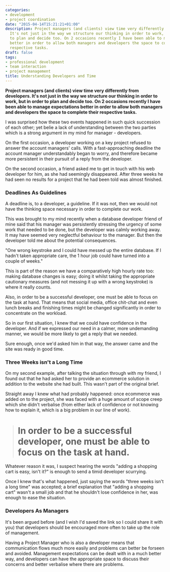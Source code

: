 ```yaml
---
categories:
- development
- project coordination
date: "2015-04-14T15:21:21+01:00"
description: Project managers (and clients) view time very differently from developers.
  It's not just in the way we structure our thinking in order to work, but in order
  to plan and decide too. On 2 occasions recently I have been able to manage expectations
  better in order to allow both managers and developers the space to complete their
  respective tasks.
draft: false
tags:
- professional development
- team interaction
- project management
title: Understanding Developers and Time
---
```


**Project managers (and clients) view time very differently from developers. It's not just in the way we structure our thinking in order to work, but in order to plan and decide too. On 2 occasions recently I have been able to manage expectations better in order to allow both managers and developers the space to complete their respective tasks.**

I was surprised how these two events happened in such quick succession of each other; yet belie a lack of understanding between the two parties which is a strong argument in my mind for manager - developers.

On the first occasion, a developer working on a key project refused to answer the account managers' calls. With a fast-approaching deadline the account manager understandably began to worry, and therefore became more persistent in their pursuit of a reply from the developer.

On the second occasion, a friend asked me to get in touch with his web developer for him, as she had seemingly disappeared. After three weeks he had seen no results for a project that he had been told was almost finished.


### Deadlines As Guidelines

A deadline is, to a developer, a guideline. If it was not, then we would not have the thinking space necessary in order to complete our work.

This was brought to my mind recently when a database developer friend of mine said that his manager was persistently stressing the urgency of some work that needed to be done, but the developer was calmly working away. It may have seemed very neglectful behaviour to the manager. But then the developer told me about the potential consequences.

"One wrong keystroke and I could have messed up the entire database. If I hadn't taken appropriate care, the 1 hour job could have turned into a couple of weeks."

This is part of the reason we have a comparatively high hourly rate too: making database changes is easy; doing it whilst taking the appropriate cautionary measures (and not messing it up with a wrong keystroke) is where it really counts.

Also, in order to be a successful developer, one must be able to focus on the task at hand. That means that social media, office chit-chat and even lunch breaks and finishing times might be changed significantly in order to concentrate on the workload.

So in our first situation, I knew that we could have confidence in the developer. And if we expressed our need in a calmer, more undemanding manner, we would be more likely to get a reply that we needed.

Sure enough, once we'd asked him in that way, the answer came and the site was ready in good time.

### Three Weeks isn't a Long Time

On my second example, after talking the situation through with my friend, I found out that he had asked her to provide an ecommerce solution in addition to the website she had built. This wasn't part of the original brief.

Straight away I knew what had probably happened: once ecommerce was added on to the project, she was faced with a huge amount of scope creep which she didn't verbalise  (from either lack of confidence or not knowing how to explain it, which is a big problem in our line of work).

<blockquote>
<h1>In order to be a successful developer, one must be able to focus on the task at hand.</h1>
</blockquote>

Whatever reason it was, I suspect hearing the words "adding a shopping cart is easy, isn't it?" is enough to send a timid developer scurrying.

Once I knew that's what happened, just saying the words "three weeks isn't a long time" was accepted; a brief explanation that "adding a shopping cart" wasn't a small job and that he shouldn't lose confidence in her, was enough to ease the situation.

### Developers As Managers

It's been argued before (and I wish I'd saved the link so I could share it with you) that developers should be encouraged more often to take up the role of management.

Having a Project Manager who is also a developer means that communication flows much more easily and problems can better be forseen and avoided. Management expectations can be dealt with in a much better way, and developers can have the appropriate space to discuss their concerns and better verbalise where there are problems.
